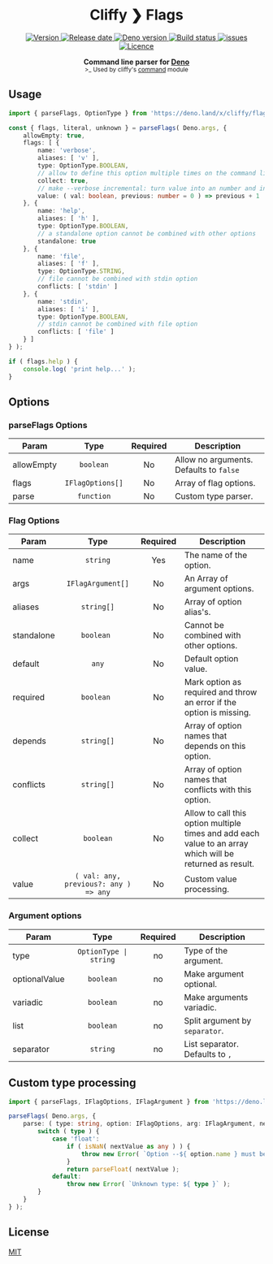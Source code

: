 <h1 align="center">Cliffy ❯ Flags </h1>

<p align="center">
  <a href="https://github.com/c4spar/deno-cliffy/releases">
    <img alt="Version" src="https://img.shields.io/github/v/release/c4spar/deno-cliffy?logo=github" />
  </a>
  <a href="https://github.com/c4spar/deno-cliffy/releases">
    <img alt="Release date" src="https://img.shields.io/github/release-date/c4spar/deno-cliffy?logo=github" />
  </a>
  <a href="https://deno.land/">
    <img alt="Deno version" src="https://img.shields.io/badge/deno-v1.0.2-green?logo=deno" />
  </a>
  <a href="https://github.com/c4spar/deno-cliffy/actions?query=workflow%3Aci">
    <img alt="Build status" src="https://github.com/c4spar/deno-cliffy/workflows/ci/badge.svg?branch=master" />
  </a>
  <a href="https://github.com/c4spar/deno-cliffy/labels/module%3Aflags">
    <img alt="issues" src="https://img.shields.io/github/issues/c4spar/deno-cliffy/module:flags?label=issues&logo=github">
  </a>
  <a href="https://github.com/c4spar/deno-cliffy/actions?query=workflow%3Aci">
    <img alt="Licence" src="https://img.shields.io/github/license/c4spar/deno-cliffy?logo=github" />
  </a>
</p>

<p align="center">
  <b> Command line parser for <a href="https://deno.land/">Deno</a></b></br>
  <sub>>_ Used by cliffy's <a href="../command/">command</a> module<sub>
</p>

## Usage

```typescript
import { parseFlags, OptionType } from 'https://deno.land/x/cliffy/flags.ts';

const { flags, literal, unknown } = parseFlags( Deno.args, {
    allowEmpty: true,
    flags: [ {
        name: 'verbose',
        aliases: [ 'v' ],
        type: OptionType.BOOLEAN,
        // allow to define this option multiple times on the command line
        collect: true,
        // make --verbose incremental: turn value into an number and increase the value for each --verbose option
        value: ( val: boolean, previous: number = 0 ) => previous + 1
    }, {
        name: 'help',
        aliases: [ 'h' ],
        type: OptionType.BOOLEAN,
        // a standalone option cannot be combined with other options
        standalone: true
    }, {
        name: 'file',
        aliases: [ 'f' ],
        type: OptionType.STRING,
        // file cannot be combined with stdin option
        conflicts: [ 'stdin' ]
    }, {
        name: 'stdin',
        aliases: [ 'i' ],
        type: OptionType.BOOLEAN,
        // stdin cannot be combined with file option
        conflicts: [ 'file' ]
    } ]
} );

if ( flags.help ) {
    console.log( 'print help...' );
}

```

## Options

### parseFlags Options

| Param | Type | Required | Description |
| ----- | :--: | :--: | ----------- |
| allowEmpty | `boolean` | No | Allow no arguments. Defaults to `false` |
| flags | `IFlagOptions[]` | No | Array of flag options. |
| parse | `function` | No | Custom type parser. |

### Flag Options

| Param | Type | Required | Description |
| ----- | :--: | :--: | ----------- |
| name | `string` | Yes | The name of the option. |
| args | `IFlagArgument[]` | No | An Array of argument options. |
| aliases | `string[]` | No | Array of option alias's. |
| standalone | `boolean ` | No | Cannot be combined with other options. |
| default | `any` | No | Default option value. |
| required | `boolean ` | No | Mark option as required and throw an error if the option is missing. |
| depends | `string[]` | No | Array of option names that depends on this option. |
| conflicts | `string[]` | No | Array of option names that conflicts with this option. |
| collect | `boolean` | No | Allow to call this option multiple times and add each value to an array which will be returned as result. |
| value | `( val: any, previous?: any ) => any` | No | Custom value processing. |

### Argument options

| Param | Type | Required | Description |
| ----- | :--: | :--: | ----------- |
| type | `OptionType \| string` | no | Type of the argument. |
| optionalValue | `boolean` | no | Make argument optional. |
| variadic | `boolean` | no | Make arguments variadic. |
| list | `boolean` | no | Split argument by `separator`. |
| separator | `string` | no | List separator. Defaults to `,` |

## Custom type processing

```typescript
import { parseFlags, IFlagOptions, IFlagArgument } from 'https://deno.land/x/cliffy/flags.ts';

parseFlags( Deno.args, {
    parse: ( type: string, option: IFlagOptions, arg: IFlagArgument, nextValue: string ) => {
        switch ( type ) {
            case 'float':
                if ( isNaN( nextValue as any ) ) {
                    throw new Error( `Option --${ option.name } must be of type number but got: ${ nextValue }` );
                }
                return parseFloat( nextValue );
            default:
                throw new Error( `Unknown type: ${ type }` );
        }
    }
} );
```

## License

[MIT](LICENSE)
